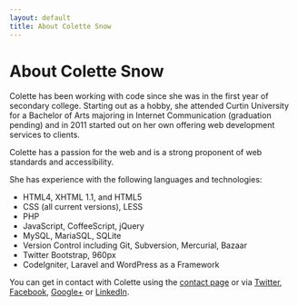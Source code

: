 ```yaml
---
layout: default
title: About Colette Snow
---
```

# About Colette Snow

Colette has been working with code since she was in the first year of secondary college. Starting out as a hobby, she attended Curtin University for a Bachelor of Arts majoring in Internet Communication (graduation pending) and in 2011 started out on her own offering web development services to clients.

Colette has a passion for the web and is a strong proponent of web standards and accessibility.

She has experience with the following languages and technologies:

* HTML4, XHTML 1.1, and HTML5
* CSS (all current versions), LESS
* PHP
* JavaScript, CoffeeScript, jQuery
* MySQL, MariaSQL, SQLite
* Version Control including Git, Subversion, Mercurial, Bazaar
* Twitter Bootstrap, 960px
* CodeIgniter, Laravel and WordPress as a Framework

You can get in contact with Colette using the [contact page](/contact.html) or via [Twitter](http://twitter.com/colette_snow/), [Facebook](http://facebook.com/colette.a.snow/), [Google+](https://plus.google.com/106627462472248198069/posts) or [LinkedIn](http://au.linkedin.com/in/colettesnow/).
